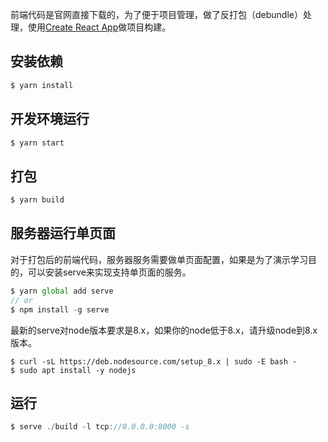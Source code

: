 前端代码是官网直接下载的，为了便于项目管理，做了反打包（debundle）处理，使用[Create React App](https://github.com/facebookincubator/create-react-app)做项目构建。

## 安装依赖 
```js
$ yarn install
```

## 开发环境运行
```js
$ yarn start
```

## 打包
```js
$ yarn build
```

## 服务器运行单页面
对于打包后的前端代码，服务器服务需要做单页面配置，如果是为了演示学习目的，可以安装serve来实现支持单页面的服务。
```js
$ yarn global add serve
// or
$ npm install -g serve
```
最新的serve对node版本要求是8.x，如果你的node低于8.x，请升级node到8.x版本。

```shell
$ curl -sL https://deb.nodesource.com/setup_8.x | sudo -E bash -
$ sudo apt install -y nodejs
```

## 运行
```js
$ serve ./build -l tcp://0.0.0.0:8000 -s
```
